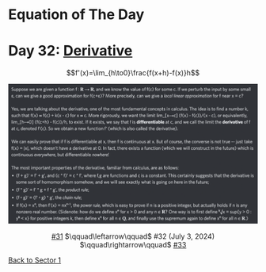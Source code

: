 # Equation of The Day

# Day 32: [Derivative](https://en.wikipedia.org/wiki/Derivative)

$$f'(x)=\lim_{h\to0}\frac{f(x+h)-f(x)}h$$

<picture><img alt="Day 32" src="0032.png"></picture>

<center><a href="0031.html">#31</a> $\qquad\leftarrow\qquad$ #32 (July 3, 2024) $\qquad\rightarrow\qquad$ <a href="0033.html">#33</a></center>

[Back to Sector 1](../0-63.md)

<script data-goatcounter="https://zswu.goatcounter.com/count" async src="//gc.zgo.at/count.js"></script>
<script src="https://utteranc.es/client.js" repo="12AbBa/eotd" issue-term="pathname" theme="github-light" crossorigin="anonymous" async> </script>